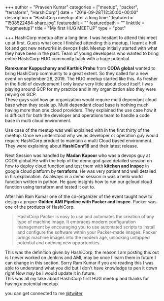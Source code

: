 +++
author = "Praveen Kumar"
categories = ["meetup", "packer", "terraform", "HarshiCorp"]
date = "2019-09-28T12:30:00+00:00"
description = "HashiCorp meetup after a long time."
featured = "1508522484-share.jpg"
featuredalt = ""
featuredpath = ""
linktitle = "hugmeetup1"
title = "My first HUG MEETUP"
type = "post"

+++
HashiCorp meetup after a long time. I was hesitant to attend this meet up at first. Guess what once I finished attending this meetup, I learnt a hell lot and got new networks in devops field. Meetup initially started with what they have been in the past. Team of young developers who wanted to bring entire HashiCorp HUG community back with a huge potential.

   
**Ramkumar Kuppuchamy and Karthik Prahu** from **CODA global** wanted to bring HashiCorp community to a great extent. So they called for a new event on september 28, 2019. The HUG meetup started like this. As fresher in the field of development I only knew very little about cloud itself. I was playing around GCP for my practice and in my organization also they were relying on GCP.  
These guys said how an organization would require multi dependant cloud base when they scale up. Multi dependant cloud base is nothing much having more than one cloud providers. They explained the use case how it is difficult for both the developer and operations team to handle a code base in multi cloud environment.

Use case of the meetup was well explained with in the first thirty of the meetup. Once we understood why we as developer or operation guy would require HashiCorp product to maintain a multi Cloud based environment. They were explaining about **HashiConf19** and their latest release.

Next Session was handled by **Madan Kapoor** who was a devops guy at CODA global.He with the help of the demo god gave detailed session on how to deploy cloud function and test them with **kitchen and inspec** in google cloud platform by **terraform**. He was very patient and well detailed in his explanation. As always in a demo session in was a hello world function written in python. He gave insights how to run our gcloud cloud function using terraform and tested it out to.

After him Ram Kumar one of the co-organizer of the event taught how to design a proper **Golden AMI Pipeline with Packer and Inspec**. Packer was one of the products of HashiCorp. 

> HashiCorp Packer is easy to use and automates the creation of any type of machine image. It embraces modern configuration management by encouraging you to use automated scripts to install and configure the software within your Packer-made images. Packer brings machine images into the modern age, unlocking untapped potential and opening new opportunities.

  
This was the definition given by HashiCorp, the reason I am posting this out is I never worked on Jenkins and AMI, may be once I learn them in future I can change in this section. Sorry Ram Kumar if you are reading this I was able to understand what you did but I don't have knowledge to pen it down right Now may be I would update it in future.  
This was all my take about HashiCorp first HUG meetup and thanks for having a potential meetup.

you can get connected to me [@twiiter](https://twitter.com/praveenpkg8 "Twitter")

